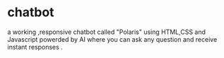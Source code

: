 # chatbot
a working ,responsive  chatbot called "Polaris" using HTML,CSS and Javascript powerded by AI where you can ask any question and receive instant responses .
